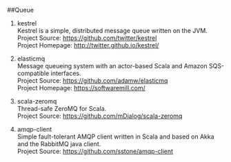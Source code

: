 ##Queue

1. kestrel    
Kestrel is a simple, distributed message queue written on the JVM.  
Project Source: https://github.com/twitter/kestrel     
Project Homepage: http://twitter.github.io/kestrel/   

1. elasticmq   
Message queueing system with an actor-based Scala and Amazon SQS-compatible interfaces.     
Project Source: https://github.com/adamw/elasticmq     
Project Homepage: https://softwaremill.com/  

1. scala-zeromq    
Thread-safe ZeroMQ for Scala.     
Project Source: https://github.com/mDialog/scala-zeromq   

1. amqp-client    
Simple fault-tolerant AMQP client written in Scala and based on Akka and the RabbitMQ java client.    
Project Source: https://github.com/sstone/amqp-client  
